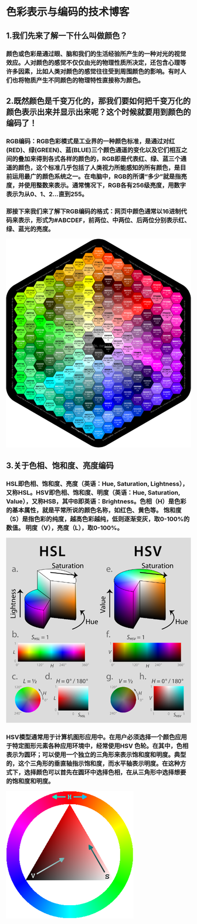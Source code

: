 # 色彩表示与编码的技术博客

## 1.我们先来了解一下什么叫做颜色？

### 颜色或色彩是通过眼、脑和我们的生活经验所产生的一种对光的视觉效应。人对颜色的感觉不仅仅由光的物理性质所决定，还包含心理等许多因素，比如人类对颜色的感觉往往受到周围颜色的影响。有时人们也将物质产生不同颜色的物理特性直接称为颜色。

## 2.既然颜色是千变万化的，那我们要如何把千变万化的颜色表示出来并显示出来呢？这个时候就要用到颜色的编码了！

### RGB编码：RGB色彩模式是工业界的一种颜色标准，是通过对红(RED)、绿(GREEN)、蓝(BLUE)三个颜色通道的变化以及它们相互之间的叠加来得到各式各样的颜色的，RGB即是代表红、绿、蓝三个通道的颜色，这个标准几乎包括了人类视力所能感知的所有颜色，是目前运用最广的颜色系统之一。在电脑中，RGB的所谓“多少”就是指亮度，并使用整数来表示。通常情况下，RGB各有256级亮度，用数字表示为从0、1、2...直到255。

### 那接下来我们来了解下RGB编码的格式：网页中颜色通常以16进制代码来表示，形式为#ABCDEF，前两位、中两位、后两位分别表示红、绿、蓝光的亮度。

![](\images\颜色.gif)

## 3.关于色相、饱和度、亮度编码

### HSL即色相、饱和度、亮度（英语：Hue, Saturation, Lightness），又称HSL。HSV即色相、饱和度、明度（英语：Hue, Saturation, Value），又称HSB，其中B即英语：Brightness。色相（H）是色彩的基本属性，就是平常所说的颜色名称，如红色、黄色等。 饱和度（S）是指色彩的纯度，越高色彩越纯，低则逐渐变灰，取0-100%的数值。 明度（V），亮度（L），取0-100%。 


![](\images\颜色2.png)

### HSV模型通常用于计算机图形应用中。在用户必须选择一个颜色应用于特定图形元素各种应用环境中，经常使用HSV 色轮。在其中，色相表示为圆环；可以使用一个独立的三角形来表示饱和度和明度。典型的，这个三角形的垂直轴指示饱和度，而水平轴表示明度。在这种方式下，选择颜色可以首先在圆环中选择色相，在从三角形中选择想要的饱和度和明度。

![](\images\颜色3.png)